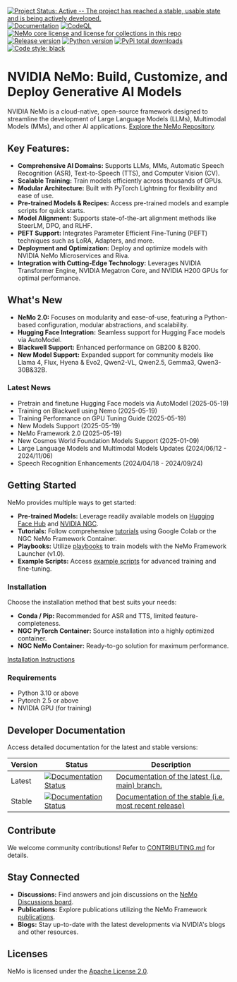 [![Project Status: Active -- The project has reached a stable, usable state and is being actively developed.](http://www.repostatus.org/badges/latest/active.svg)](http://www.repostatus.org/#active)
[![Documentation](https://readthedocs.com/projects/nvidia-nemo/badge/?version=main)](https://docs.nvidia.com/deeplearning/nemo/user-guide/docs/en/main/)
[![CodeQL](https://github.com/nvidia/nemo/actions/workflows/codeql.yml/badge.svg?branch=main&event=push)](https://github.com/nvidia/nemo/actions/workflows/codeql.yml)
[![NeMo core license and license for collections in this repo](https://img.shields.io/badge/License-Apache%202.0-brightgreen.svg)](https://github.com/NVIDIA/NeMo/blob/master/LICENSE)
[![Release version](https://badge.fury.io/py/nemo-toolkit.svg)](https://badge.fury.io/py/nemo-toolkit)
[![Python version](https://img.shields.io/pypi/pyversions/nemo-toolkit.svg)](https://badge.fury.io/py/nemo-toolkit)
[![PyPi total downloads](https://static.pepy.tech/personalized-badge/nemo-toolkit?period=total&units=international_system&left_color=grey&right_color=brightgreen&left_text=downloads)](https://pepy.tech/project/nemo-toolkit)
[![Code style: black](https://img.shields.io/badge/code%20style-black-000000.svg)](https://github.com/psf/black)

# NVIDIA NeMo: Build, Customize, and Deploy Generative AI Models

NVIDIA NeMo is a cloud-native, open-source framework designed to streamline the development of Large Language Models (LLMs), Multimodal Models (MMs), and other AI applications.  [Explore the NeMo Repository](https://github.com/NVIDIA/NeMo).

## Key Features:

*   **Comprehensive AI Domains:**  Supports LLMs, MMs, Automatic Speech Recognition (ASR), Text-to-Speech (TTS), and Computer Vision (CV).
*   **Scalable Training:**  Train models efficiently across thousands of GPUs.
*   **Modular Architecture:**  Built with PyTorch Lightning for flexibility and ease of use.
*   **Pre-trained Models & Recipes:** Access pre-trained models and example scripts for quick starts.
*   **Model Alignment:**  Supports state-of-the-art alignment methods like SteerLM, DPO, and RLHF.
*   **PEFT Support:**  Integrates Parameter Efficient Fine-Tuning (PEFT) techniques such as LoRA, Adapters, and more.
*   **Deployment and Optimization:** Deploy and optimize models with NVIDIA NeMo Microservices and Riva.
*   **Integration with Cutting-Edge Technology:** Leverages NVIDIA Transformer Engine, NVIDIA Megatron Core, and NVIDIA H200 GPUs for optimal performance.

## What's New

*   **NeMo 2.0:**  Focuses on modularity and ease-of-use, featuring a Python-based configuration, modular abstractions, and scalability.
*   **Hugging Face Integration:** Seamless support for Hugging Face models via AutoModel.
*   **Blackwell Support:** Enhanced performance on GB200 & B200.
*   **New Model Support:** Expanded support for community models like Llama 4, Flux, Hyena & Evo2, Qwen2-VL, Qwen2.5, Gemma3, Qwen3-30B&32B.

### Latest News
*   Pretrain and finetune Hugging Face models via AutoModel (2025-05-19)
*   Training on Blackwell using Nemo (2025-05-19)
*   Training Performance on GPU Tuning Guide (2025-05-19)
*   New Models Support (2025-05-19)
*   NeMo Framework 2.0 (2025-05-19)
*   New Cosmos World Foundation Models Support (2025-01-09)
*   Large Language Models and Multimodal Models Updates (2024/06/12 - 2024/11/06)
*   Speech Recognition Enhancements (2024/04/18 - 2024/09/24)

## Getting Started

NeMo provides multiple ways to get started:

*   **Pre-trained Models:** Leverage readily available models on [Hugging Face Hub](https://huggingface.co/models?library=nemo&sort=downloads&search=nvidia) and [NVIDIA NGC](https://catalog.ngc.nvidia.com/models?query=nemo&orderBy=weightPopularDESC).
*   **Tutorials:**  Follow comprehensive [tutorials](https://docs.nvidia.com/deeplearning/nemo/user-guide/docs/en/stable/starthere/tutorials.html) using Google Colab or the NGC NeMo Framework Container.
*   **Playbooks:** Utilize [playbooks](https://docs.nvidia.com/nemo-framework/user-guide/latest/playbooks/index.html) to train models with the NeMo Framework Launcher (v1.0).
*   **Example Scripts:** Access [example scripts](https://github.com/NVIDIA/NeMo/tree/main/examples) for advanced training and fine-tuning.

### Installation

Choose the installation method that best suits your needs:

*   **Conda / Pip:** Recommended for ASR and TTS, limited feature-completeness.
*   **NGC PyTorch Container:** Source installation into a highly optimized container.
*   **NGC NeMo Container:** Ready-to-go solution for maximum performance.

[Installation Instructions](#install-nemo-framework)

### Requirements
*   Python 3.10 or above
*   Pytorch 2.5 or above
*   NVIDIA GPU (for training)

## Developer Documentation

Access detailed documentation for the latest and stable versions:

| Version | Status | Description |
| ------- | ------------------------------------------------------------------------------------------------------------------- | ------------------------------------------------------------------------------------------------------------------------------ |
| Latest  | [![Documentation Status](https://readthedocs.com/projects/nvidia-nemo/badge/?version=main)](https://docs.nvidia.com/deeplearning/nemo/user-guide/docs/en/main/)     | [Documentation of the latest (i.e. main) branch.](https://docs.nvidia.com/deeplearning/nemo/user-guide/docs/en/main/)          |
| Stable  | [![Documentation Status](https://readthedocs.com/projects/nvidia-nemo/badge/?version=stable)](https://docs.nvidia.com/deeplearning/nemo/user-guide/docs/en/stable/) | [Documentation of the stable (i.e. most recent release)](https://docs.nvidia.com/deeplearning/nemo/user-guide/docs/en/stable/) |

## Contribute

We welcome community contributions!  Refer to [CONTRIBUTING.md](https://github.com/NVIDIA/NeMo/blob/stable/CONTRIBUTING.md) for details.

## Stay Connected

*   **Discussions:**  Find answers and join discussions on the [NeMo Discussions board](https://github.com/NVIDIA/NeMo/discussions).
*   **Publications:** Explore publications utilizing the NeMo Framework [publications](https://nvidia.github.io/NeMo/publications/).
*   **Blogs:** Stay up-to-date with the latest developments via NVIDIA's blogs and other resources.

## Licenses

NeMo is licensed under the [Apache License 2.0](https://github.com/NVIDIA/NeMo?tab=Apache-2.0-1-ov-file).
